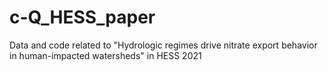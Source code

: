 # c-Q_HESS_paper
Data and code related to "Hydrologic regimes drive nitrate export behavior in human-impacted watersheds" in HESS 2021
